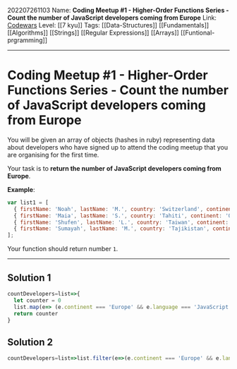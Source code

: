 202207261103
Name: **Coding Meetup #1 - Higher-Order Functions Series - Count the number of JavaScript developers coming from Europe**
Link: [Codewars]()
Level:  [[7 kyu]]
Tags: [[Data-Structures]] [[Fundamentals]] [[Algorithms]] [[Strings]] [[Regular Expressions]] [[Arrays]] [[Funtional-prgramming]]

---

# Coding Meetup #1 - Higher-Order Functions Series - Count the number of JavaScript developers coming from Europe

You will be given an array of objects (hashes in ruby) representing data about developers who have signed up to attend the coding meetup that you are organising for the first time.

Your task is to **return the number of JavaScript developers coming from Europe**.

**Example**:

```javascript
var list1 = [
  { firstName: 'Noah', lastName: 'M.', country: 'Switzerland', continent: 'Europe', age: 19, language: 'JavaScript' },
  { firstName: 'Maia', lastName: 'S.', country: 'Tahiti', continent: 'Oceania', age: 28, language: 'JavaScript' },
  { firstName: 'Shufen', lastName: 'L.', country: 'Taiwan', continent: 'Asia', age: 35, language: 'HTML' },
  { firstName: 'Sumayah', lastName: 'M.', country: 'Tajikistan', continent: 'Asia', age: 30, language: 'CSS' }
];
```

Your function should return number `1`.

---

## Solution 1

``` javascript
countDevelopers=list=>{
  let counter = 0
  list.map(e=> (e.continent === 'Europe' && e.language === 'JavaScript') && counter++)
  return counter
}
```

## Solution 2

``` javascript
countDevelopers=list=>list.filter(e=>(e.continent === 'Europe' && e.language === 'JavaScript')).length
```